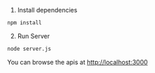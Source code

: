 

1. Install dependencies

```bash
npm install
```

2. Run Server

```bash
node server.js
```

You can browse the apis at <http://localhost:3000>


